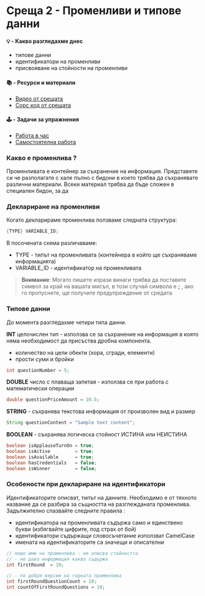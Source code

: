  # Среща 2 - Променливи и типове данни
 #### 💡 - Какво разгледахме днес
- типове данни
- идентификатори на променливи
- присвояване на стойности на променливи

 #### 📚 - Ресурси и материали
 * [Видео от срещата](https://www.youtube.com/watch?v=mLGi7K9dqbA&list=PLyZOguednhL7C1GkRRIMZ7P5d6UQ0cT8D&index=2)
 * [Сорс код от срещата](https://github.com/mihail-petrov/netit-webdev-java/tree/master/22-23/%40semester_1/week-02-1/source)

 #### 🕹️ - Задачи за упражнения
- [Работа в час](https://github.com/mihail-petrov/netit-webdev-java/tree/master/22-23/%40semester_1/week-02-1/cw)
- [Самостоятелна работа](https://github.com/mihail-petrov/netit-webdev-java/tree/master/22-23/%40semester_1/week-02-1/hw)

### Какво е променлива ?
Променливата е контейнер за съхранение на информация. Представете си че разполагате с хале пълно с бидони в което трябва да съхранявате различни материали. Всеки материал трябва да бъде сложен в специален бидон, за да 

### Деклариране на променливи

Когато декларираме променлива ползваме следната структура:

```java
{TYPE} VARIABLE_ID;
```

В посочената схема различаваме:
- TYPE - типът на променливата (контейнера в който ще съхраняваме информацията)
- VARIABLE_ID - идентификатор на променливата

>**Внимание**: Могато пишете изрази винаги трябва да поставяте символ за край на вашата мисъл, в този случай символа е **;** , ако го пропуснете, ще получите предупреждение от средата 

### Типове данни
До момента разгледахме четири типа данни.

**INT** целочислен тип - използва се за съхранение на информация в която няма необходимост да присъства дробна компонента.
- количество на цели обекти (хора, сгради, елементи)
- прости суми и бройки

```java
int questionNumber = 5;
```

**DOUBLE** число с плаваща запетая - използва се при работа с математически операции
```java
double questionPriceAmount = 10.5;
```

**STRING** - съхранява текстова информация от произволен вид и размер
```java
String questionContent = "Sample text content";
```
**BOOLEAN** - съхранява логическа стойност ИСТИНА или НЕИСТИНА
```java
boolean isApplauseTurnOn = true;
boolean isActive         = true;
boolean isAvailable      = true;
boolean hasCredentials   = false;
boolean isWinner         = false;
```

### Особености при деклариране на идентификатори
Идентификаторите описват, типът на данните. Необходимо е от тяхното название да се разбира за същността на разглежданата променлива. Задължително спазвайте следните правила :
- идентификатора на променливата съдържа само и единствено букви (избягвайте цифрите, под страх от бой)
- идентификатори съдържащи словосъчетание използват CamelCase
- имената на идентификаторите са значещи и описателни

```java
// лошо име на променлива - не описва стойността
// - не дава информация какво съдържа
int firstRound  = 10;

// - по добри версии на горната променлива
int firstRoundQuestionCount = 10;
int countOfFirstRoundQuestions = 10;
```